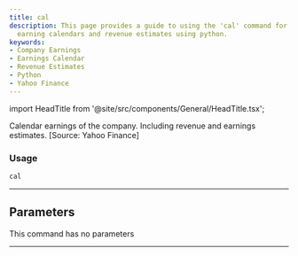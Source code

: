```yaml
---
title: cal
description: This page provides a guide to using the 'cal' command for accessing company
  earning calendars and revenue estimates using python.
keywords:
- Company Earnings
- Earnings Calendar
- Revenue Estimates
- Python
- Yahoo Finance
---
```


import HeadTitle from '@site/src/components/General/HeadTitle.tsx';

<HeadTitle title="cal - Fa - Stocks - Reference | OpenBB Terminal Docs" />

Calendar earnings of the company. Including revenue and earnings estimates. [Source: Yahoo Finance]

### Usage

```python
cal
```

---

## Parameters

This command has no parameters


---
